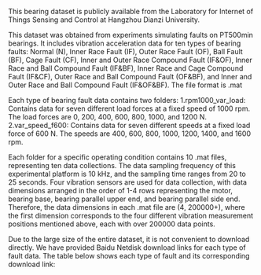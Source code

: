 This bearing dataset is publicly available from the Laboratory for Internet of Things Sensing and Control at Hangzhou Dianzi University. 

This dataset was obtained from experiments simulating faults on PT500min bearings. It includes vibration acceleration data for ten types of bearing faults: Normal (N), Inner Race Fault (IF), Outer Race Fault (OF), Ball Fault (BF), Cage Fault (CF), Inner and Outer Race Compound Fault (IF&OF), Inner Race and Ball Compound Fault (IF&BF), Inner Race and Cage Compound Fault (IF&CF), Outer Race and Ball Compound Fault (OF&BF), and Inner and Outer Race and Ball Compound Fault (IF&OF&BF). The file format is .mat

Each type of bearing fault data contains two folders: 1.rpm1000_var_load: Contains data for seven different load forces at a fixed speed of 1000 rpm. The load forces are 0, 200, 400, 600, 800, 1000, and 1200 N. 2.var_speed_f600: Contains data for seven different speeds at a fixed load force of 600 N. The speeds are 400, 600, 800, 1000, 1200, 1400, and 1600 rpm.

Each folder for a specific operating condition contains 10 .mat files, representing ten data collections. The data sampling frequency of this experimental platform is 10 kHz, and the sampling time ranges from 20 to 25 seconds. Four vibration sensors are used for data collection, with data dimensions arranged in the order of 1-4 rows representing the motor, bearing base, bearing parallel upper end, and bearing parallel side end. Therefore, the data dimensions in each .mat file are (4, 200000+), where the first dimension corresponds to the four different vibration measurement positions mentioned above, each with over 200000 data points.

Due to the large size of the entire dataset, it is not convenient to download directly. We have provided Baidu Netdisk download links for each type of fault data. The table below shows each type of fault and its corresponding download link:
